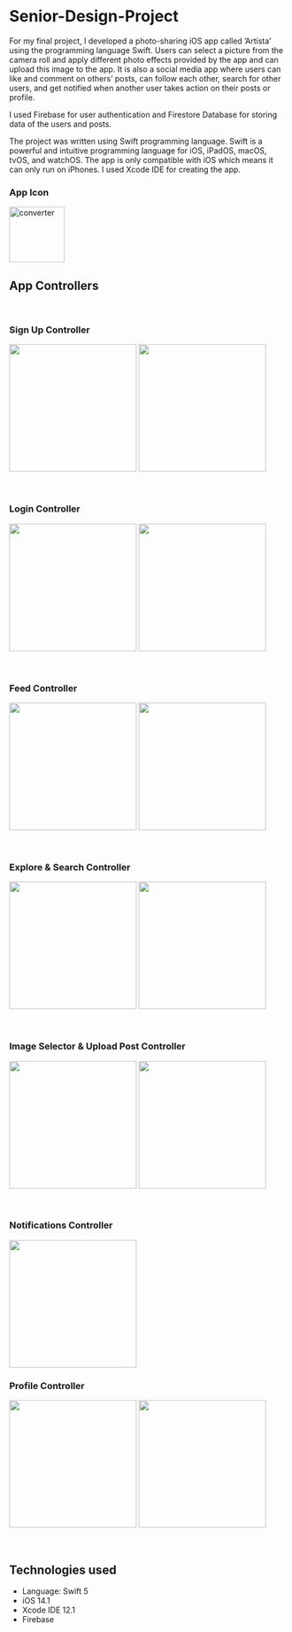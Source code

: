 # Senior-Design-Project


For my final project, I developed a photo-sharing iOS app called ’Artista’ using the programming language Swift. Users can select a picture from the camera roll and apply different photo effects provided by the app and can upload this image to the app. It is also a social media app where users can like and comment on others’ posts, can follow each other, search for other users, and get notified when another user takes action on their posts or profile.

I used Firebase for user authentication and Firestore Database for storing data of the users and posts.

The project was written using Swift programming language. Swift is a powerful and intuitive programming language for iOS, iPadOS, macOS, tvOS, and watchOS. The app is only compatible with iOS which means it can only run on iPhones. I used Xcode IDE for creating the app.

### App Icon
<img src="https://i.ibb.co/C2VSng9/Artista.png" alt="converter" width="100"/>


## App Controllers

<br>

### Sign Up Controller

<img src="https://i.ibb.co/hcN7qV9/Launch-Screen.png" width="230" /> <img src="https://i.ibb.co/DwJYVYF/SignUP.png" width="230" />


<br>

### Login Controller

<img src="https://i.ibb.co/hD6zjPy/Login.png" width="230" />  <img src="https://i.ibb.co/MBkZGwG/Reset-Password.png" width="230" />

<br>

### Feed Controller

<img src="https://i.ibb.co/9tMm8Cx/Feed.png" width="230" />  <img src="https://i.ibb.co/dMxsnvb/Comments.png" width="230" />

<br>

### Explore & Search Controller

<img src="https://i.ibb.co/QptbhRd/Explore.png" width="230" />  <img src="https://i.ibb.co/J30X53W/Search.png" width="230" />

<br>

### Image Selector & Upload Post Controller

<img src="https://i.ibb.co/YcdbvC8/Effects.png" width="230" />  <img src="https://i.ibb.co/HVtLpft/Upload-Post.png" width="230" />

<br>

### Notifications Controller

<img src="https://i.ibb.co/tzJjpVr/Notifications.png" width="230" />  

<br>

### Profile Controller

<img src="https://i.ibb.co/ScQrYjG/Profile.png" width="230" />  <img src="https://i.ibb.co/9W08mgm/Other-Users.png" width="230" />

<br>

## Technologies used


- Language: Swift 5 
- iOS 14.1
- Xcode IDE 12.1
- Firebase


